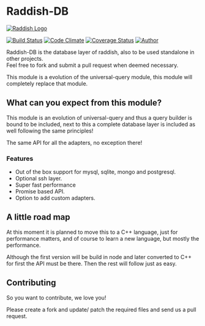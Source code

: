 # Raddish-DB

[![Raddish Logo](http://getraddish.com/assets/img/logos/raddish-db.svg)](https://github.com/getraddished/raddish-db)

[![Build Status](https://img.shields.io/travis/getraddished/raddish-db.svg?style=flat-square)](https://travis-ci.org/getraddished/raddish-db)
[![Code Climate](https://img.shields.io/codeclimate/github/getraddished/raddish-db.svg?style=flat-square)](https://codeclimate.com/github/getraddished/raddish-db)
[![Coverage Status](https://img.shields.io/codeclimate/coverage/github/getraddished/raddish-db.svg?style=flat-square)](https://coveralls.io/r/JaspervRijbroek/raddish?branch=develop)
[![Author](https://img.shields.io/badge/author-%40jaspervrijbro-brightgreen.svg?style=flat-square)](https://twitter.com/JaspervanRijbro)

Raddish-DB is the database layer of raddish, also to be used standalone in other projects.  
Feel free to fork and submit a pull request when deemed necessary.

This module is a evolution of the universal-query module, this module will completely replace that module.

## What can you expect from this module?
This module is an evolution of universal-query and thus a query builder is bound to be included,
next to this a complete database layer is included as well following the same principles!

The same API for all the adapters, no exception there!

### Features

- Out of the box support for mysql, sqlite, mongo and postgresql.
- Optional ssh layer.
- Super fast performance
- Promise based API.
- Option to add custom adapters.

## A little road map
At this moment it is planned to move this to a C++ language, just for performance matters,
and of course to learn a new language, but mostly the performance.

Although the first version will be build in node and later converted to C++ for first the API must be there.
Then the rest will follow just as easy.

## Contributing
So you want to contribute, we love you!

Please create a fork and update/ patch the required files and send us a pull request.
